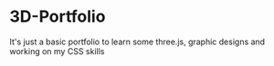 # 3D-Portfolio
It's just a basic portfolio to learn some three.js, graphic designs and working on my CSS skills 
